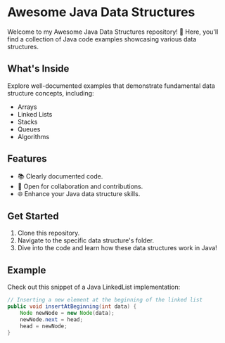 # Awesome Java Data Structures


Welcome to my Awesome Java Data Structures repository! 🚀 Here, you'll find a collection of Java code examples showcasing various data structures.

## What's Inside

Explore well-documented examples that demonstrate fundamental data structure concepts, including:

- Arrays
- Linked Lists
- Stacks
- Queues
- Algorithms

## Features

- 📚 Clearly documented code.
- 🤝 Open for collaboration and contributions.
- 🌐 Enhance your Java data structure skills.

## Get Started

1. Clone this repository.
2. Navigate to the specific data structure's folder.
3. Dive into the code and learn how these data structures work in Java!

## Example

Check out this snippet of a Java LinkedList implementation:

```java
// Inserting a new element at the beginning of the linked list
public void insertAtBeginning(int data) {
    Node newNode = new Node(data);
    newNode.next = head;
    head = newNode;
}
